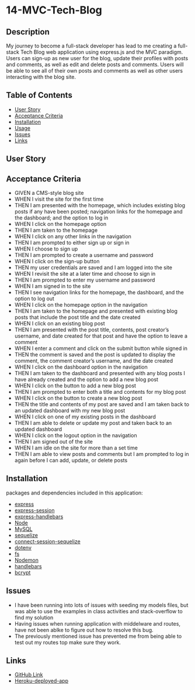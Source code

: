 # 14-MVC-Tech-Blog

## Description
My journey to become a full-stack developer has lead to me creating a full-stack Tech Blog web application using express.js and the MVC paradigm. Users can sign-up as new user for the blog, update their profiles with posts and comments, as well as edit and delete posts and comments. Users will be able to see all of their own posts and comments as well as other users interacting with the blog site. 

## Table of Contents
* [User Story](#user-story)
* [Acceptance Criteria](#acceptance-criteria)
* [Installation](#installation)
* [Usage](#usage)
* [Issues](#issues)
* [Links](#Links)

## User Story

## Acceptance Criteria
- GIVEN a CMS-style blog site
- WHEN I visit the site for the first time
- THEN I am presented with the homepage, which includes existing blog posts if any have been posted; navigation links for the homepage and the dashboard; and the option to log in
- WHEN I click on the homepage option
- THEN I am taken to the homepage
- WHEN I click on any other links in the navigation
- THEN I am prompted to either sign up or sign in
- WHEN I choose to sign up
- THEN I am prompted to create a username and password
- WHEN I click on the sign-up button
- THEN my user credentials are saved and I am logged into the site
- WHEN I revisit the site at a later time and choose to sign in
- THEN I am prompted to enter my username and password
- WHEN I am signed in to the site
- THEN I see navigation links for the homepage, the dashboard, and the option to log out
- WHEN I click on the homepage option in the navigation
- THEN I am taken to the homepage and presented with existing blog posts that include the post title and the date created
- WHEN I click on an existing blog post
- THEN I am presented with the post title, contents, post creator’s username, and date created for that post and have the option to leave a comment
- WHEN I enter a comment and click on the submit button while signed in
- THEN the comment is saved and the post is updated to display the comment, the comment creator’s username, and the date created
- WHEN I click on the dashboard option in the navigation
- THEN I am taken to the dashboard and presented with any blog posts I have already created and the option to add a new blog post
- WHEN I click on the button to add a new blog post
- THEN I am prompted to enter both a title and contents for my blog post
- WHEN I click on the button to create a new blog post
- THEN the title and contents of my post are saved and I am taken back to an updated dashboard with my new blog post
- WHEN I click on one of my existing posts in the dashboard
- THEN I am able to delete or update my post and taken back to an updated dashboard
- WHEN I click on the logout option in the navigation
- THEN I am signed out of the site
- WHEN I am idle on the site for more than a set time
- THEN I am able to view posts and comments but I am prompted to log in again before I can add, update, or delete posts

## Installation
packages and dependencies included in this application:
* [express](https://expressjs.com/)
* [express-session](https://www.npmjs.com/package/express-session)
* [express-handlebars](https://www.npmjs.com/package/express-handlebars)
* [Node](https://nodejs.org/en/docs)
* [MySQL](https://dev.mysql.com/doc/)
* [sequelize](https://sequelize.org/master/)
* [connect-session-sequelize](https://www.npmjs.com/package/connect-session-sequelize)
* [dotenv](https://www.npmjs.com/package/dotenv)
* [fs](https://nodejs.org/api/fs.html)
* [Nodemon](https://nodemon.io/)
* [handlebars](https://handlebarsjs.com/)
* [bcrypt](https://www.npmjs.com/package/bcrypt)

## Issues
- I have been running into lots of issues with seeding my models files, but was able to use the examples in class activities and stack-overflow to find my solution
- Having issues when running application with middelware and routes, have not been ablke to figure out how to resolve this bug. 
- The previously mentioned issue has prevented me from being able to test out my routes top make sure they work. 

## Links
* [GitHub Link](https://github.com/Lunafish01/14-MVC-Tech-Blog)
* [Heroku-deployed-app](https://still-sierra-65603-a9b95c74c43a.herokuapp.com/)